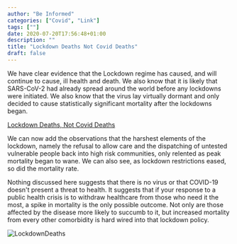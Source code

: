 ```yaml
---
author: "Be Informed"
categories: ["Covid", "Link"]
tags: [""]
date: 2020-07-20T17:56:48+01:00
description: ""
title: "Lockdown Deaths Not Covid Deaths"
draft: false
---
```


We have clear evidence that the Lockdown regime has caused, and will continue to cause, ill health and death. We also know that it is likely that SARS-CoV-2 had already spread around the world before any lockdowns were initiated. We also know that the virus lay virtually dormant and only decided to cause statistically significant mortality after the lockdowns began.  

[Lockdown Deaths, Not Covid Deaths](https://www.ukcolumn.org/article/lockdown-deaths-not-covid-deaths)  

We can now add the observations that the harshest elements of the lockdown, namely the refusal to allow care and the dispatching of untested vulnerable people back into high risk communities, only relented as peak mortality began to wane. We can also see, as lockdown restrictions eased, so did the mortality rate.

Nothing discussed here suggests that there is no virus or that COVID-19 doesn't present a threat to health. It suggests that if your response to a public health crisis is to withdraw healthcare from those who need it the most, a spike in mortality is the only possible outcome. Not only are those affected by the disease more likely to succumb to it, but increased mortality from every other comorbidity is hard wired into that lockdown policy.  

![LockdownDeaths](/home/kai/Dev/BeInformed/content/blog/ims/LockdownDeaths.jpg)